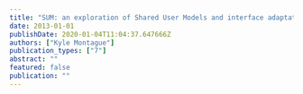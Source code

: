 ```yaml
---
title: "SUM: an exploration of Shared User Models and interface adaptations to improve accessibility of mobile touchscreen interactions"
date: 2013-01-01
publishDate: 2020-01-04T11:04:37.647666Z
authors: ["Kyle Montague"]
publication_types: ["7"]
abstract: ""
featured: false
publication: ""
---
```



